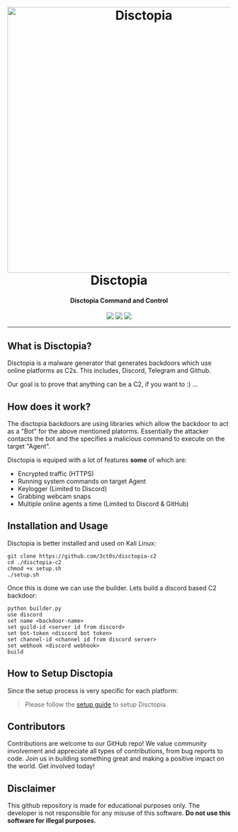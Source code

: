<h1 align="center">
  <br>
  <a href="https://github.com/3ct0s/"><img src="https://i.ibb.co/K0RqpVb/disctopia.png" width=600 weigth=500 alt="Disctopia"></a>
  <br>
  Disctopia
  <br>
</h1>

<h4 align="center">Disctopia Command and Control</h4>

<p align="center">
    <img src="https://img.shields.io/badge/Backdoor_Platform-Windows-blue">
    <img src="https://img.shields.io/badge/Version-2.1.0-blue">
    <img src="https://img.shields.io/badge/Python-3.8.9-blue">
</p>

---

## What is Disctopia?

Disctopia is a malware generator that generates backdoors which use online platforms as C2s. This includes, Discord, Telegram and Github. 

Our goal is to prove that anything can be a C2, if you want to :) ...

## How does it work?

The disctopia backdoors are using libraries which allow the backdoor to act as a "Bot" for the above mentioned platorms. Essentially the attacker contacts the bot and the specifies a malicious command to execute on the target "Agent". 

Disctopia is equiped with a lot of features **some** of which are:
- Encrypted traffic (HTTPS)
- Running system commands on target Agent
- Keylogger (Limited to Discord)
- Grabbing webcam snaps
- Multiple online agents a time (Limited to Discord & GitHub)

## Installation and Usage

Disctopia is better installed and used on Kali Linux:
```
git clone https://github.com/3ct0s/disctopia-c2
cd ./disctopia-c2
chmod +x setup.sh
./setup.sh
```
Once this is done we can use the builder. Lets build a discord based C2 backdoor:
```
python builder.py
use discord
set name <backdoor-name>
set guild-id <server id from discord>
set bot-token <discord bot token>
set channel-id <channel id from discord server>
set webhook <discord webhook>
build
```

## How to Setup Disctopia
Since the setup process is very specific for each platform:

> Please follow the [setup guide](https://github.com/3ct0s/disctopia-c2/wiki/) to setup Disctopia.

## Contributors
Contributions are welcome to our GitHub repo! We value community involvement and appreciate all types of contributions, from bug reports to code. Join us in building something great and making a positive impact on the world. Get involved today!

## Disclaimer
This github repository is made for educational purposes only. The developer is not responsible for any misuse of this software. **Do not use this software for illegal purposes.**
